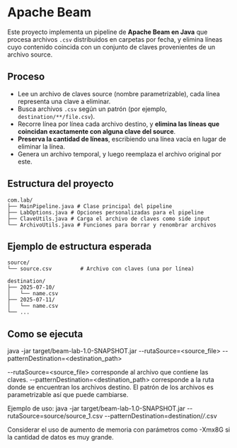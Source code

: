 # Apache Beam

Este proyecto implementa un pipeline de **Apache Beam en Java** que procesa archivos `.csv` distribuidos en carpetas por fecha, y elimina líneas cuyo contenido coincida con un conjunto de claves provenientes de un archivo source.

## Proceso

- Lee un archivo de claves source (nombre parametrizable), cada línea representa una clave a eliminar.
- Busca archivos `.csv` según un patrón (por ejemplo, `destination/**/file.csv`).
- Recorre línea por línea cada archivo destino, y **elimina las líneas que coincidan exactamente con alguna clave del source**.
- **Preserva la cantidad de líneas**, escribiendo una línea vacía en lugar de eliminar la línea.
- Genera un archivo temporal, y luego reemplaza el archivo original por este.

## Estructura del proyecto
```text
com.lab/
├── MainPipeline.java # Clase principal del pipeline
├── LabOptions.java # Opciones personalizadas para el pipeline
├── ClaveUtils.java # Carga el archivo de claves como side input
└── ArchivoUtils.java # Funciones para borrar y renombrar archivos
```

## Ejemplo de estructura esperada
```text
source/
└── source.csv         # Archivo con claves (una por línea)
```
```text
destination/
├── 2025-07-10/
│   └── name.csv
├── 2025-07-11/
│   └── name.csv
└── ...
```
## Como se ejecuta
java -jar target/beam-lab-1.0-SNAPSHOT.jar --rutaSource=<source_file> --patternDestination=<destination_path>

--rutaSource=<source_file> corresponde al archivo que contiene las claves.
--patternDestination=<destination_path> corresponde a la ruta donde se encuentran los archivos destino. El patrón de los archivos es parametrizable así que puede cambiarse.

Ejemplo de uso:
java -jar target/beam-lab-1.0-SNAPSHOT.jar --rutaSource=source/source_1.csv --patternDestination=destination/*/*.csv

Considerar el uso de aumento de memoria con parámetros como -Xmx8G si la cantidad de datos es muy grande.
